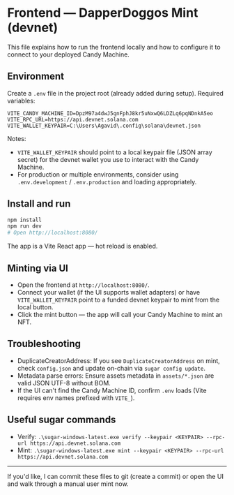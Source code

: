 # Frontend — DapperDoggos Mint (devnet)

This file explains how to run the frontend locally and how to configure it to connect to your deployed Candy Machine.

## Environment

Create a `.env` file in the project root (already added during setup). Required variables:

```
VITE_CANDY_MACHINE_ID=DpzM97a4dwJ5qnFphJ8kr5uNxwQ6LDZLq6pqNDnkA5eo
VITE_RPC_URL=https://api.devnet.solana.com
VITE_WALLET_KEYPAIR=C:\Users\Agavid\.config\solana\devnet.json
```

Notes:

-   `VITE_WALLET_KEYPAIR` should point to a local keypair file (JSON array secret) for the devnet wallet you use to interact with the Candy Machine.
-   For production or multiple environments, consider using `.env.development` / `.env.production` and loading appropriately.

## Install and run

```powershell
npm install
npm run dev
# Open http://localhost:8080/
```

The app is a Vite React app — hot reload is enabled.

## Minting via UI

-   Open the frontend at `http://localhost:8080/`.
-   Connect your wallet (if the UI supports wallet adapters) or have `VITE_WALLET_KEYPAIR` point to a funded devnet keypair to mint from the local button.
-   Click the mint button — the app will call your Candy Machine to mint an NFT.

## Troubleshooting

-   DuplicateCreatorAddress: If you see `DuplicateCreatorAddress` on mint, check `config.json` and update on-chain via `sugar config update`.
-   Metadata parse errors: Ensure assets metadata in `assets/*.json` are valid JSON UTF-8 without BOM.
-   If the UI can't find the Candy Machine ID, confirm `.env` loads (Vite requires env names prefixed with `VITE_`).

## Useful sugar commands

-   Verify: `.\sugar-windows-latest.exe verify --keypair <KEYPAIR> --rpc-url https://api.devnet.solana.com`
-   Mint: `.\sugar-windows-latest.exe mint --keypair <KEYPAIR> --rpc-url https://api.devnet.solana.com`

---

If you'd like, I can commit these files to git (create a commit) or open the UI and walk through a manual user mint now.
